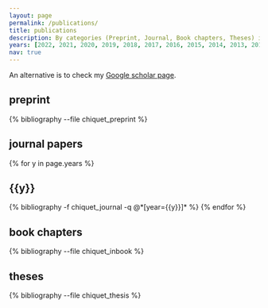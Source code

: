 ```yaml
---
layout: page
permalink: /publications/
title: publications 
description: By categories (Preprint, Journal, Book chapters, Theses) in reversed chronological order 
years: [2022, 2021, 2020, 2019, 2018, 2017, 2016, 2015, 2014, 2013, 2012, 2011, 2010, 2009, 2008, 2006]
nav: true
---
```


An alternative is to check my [Google scholar page](https://scholar.google.fr/citations?user=FM2gRsYAAAAJ&hl=en).

## preprint

<div class="publications">

{% bibliography --file chiquet_preprint %}

</div>

## journal papers

<div class="publications">

{% for y in page.years %}
  <h2 class="year">{{y}}</h2>
  {% bibliography -f chiquet_journal -q @*[year={{y}}]* %}
{% endfor %}


</div>

## book chapters

<div class="publications">

{% bibliography --file chiquet_inbook %}

</div>

## theses

<div class="publications">

{% bibliography --file chiquet_thesis %}

</div>

